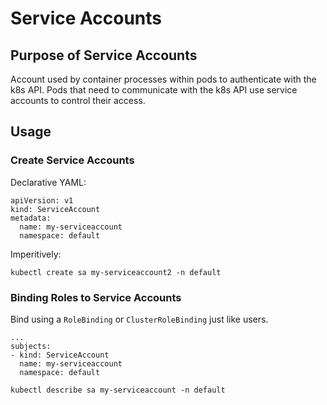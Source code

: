 Service Accounts
=================================================

Purpose of Service Accounts
---------------------------

Account used by container processes within pods to authenticate with the k8s API. Pods that need to communicate with the k8s API use service accounts to control their access.

Usage
-----

### Create Service Accounts

Declarative YAML:
```
apiVersion: v1
kind: ServiceAccount
metadata:
  name: my-serviceaccount
  namespace: default
```

Imperitively:

`kubectl create sa my-serviceaccount2 -n default`

### Binding Roles to Service Accounts

Bind using a `RoleBinding` or `ClusterRoleBinding` just like users.

```
...
subjects:
- kind: ServiceAccount
  name: my-serviceaccount
  namespace: default

```

`kubectl describe sa my-serviceaccount -n default`